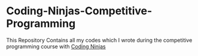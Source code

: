 # Coding-Ninjas-Competitive-Programming
This Repository Contains all my codes which I wrote during the competitive programming course with <a href="https://www.codingninjas.com/">Coding Ninjas</a>
